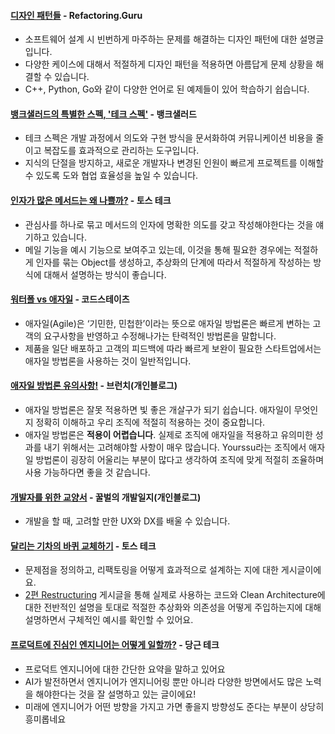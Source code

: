 #### [디자인 패턴들](https://refactoring.guru/ko/design-patterns) - Refactoring.Guru  
  - 소프트웨어 설계 시 빈번하게 마주하는 문제를 해결하는 디자인 패턴에 대한 설명글입니다.
  - 다양한 케이스에 대해서 적절하게 디자인 패턴을 적용하면 아름답게 문제 상황을 해결할 수 있습니다.
  - C++, Python, Go와 같이 다양한 언어로 된 예제들이 있어 학습하기 쉽습니다.

#### [뱅크샐러드의 특별한 스펙, '테크 스펙'](https://blog.banksalad.com/tech/we-work-by-tech-spec/) - 뱅크샐러드 
  - 테크 스펙은 개발 과정에서 의도와 구현 방식을 문서화하여 커뮤니케이션 비용을 줄이고 복잡도를 효과적으로 관리하는 도구입니다.
  - 지식의 단절을 방지하고, 새로운 개발자나 변경된 인원이 빠르게 프로젝트를 이해할 수 있도록 도와 협업 효율성을 높일 수 있습니다.


#### [인자가 많은 메서드는 왜 나쁠까?](https://toss.tech/article/engineering-note-4) - 토스 테크
  - 관심사를 하나로 묶고 메서드의 인자에 명확한 의도를 갖고 작성해야한다는 것을 얘기하고 있습니다.
  - 메일 기능을 예시 기능으로 보여주고 있는데, 이것을 통해 필요한 경우에는 적절하게 인자를 묶는 Object를 생성하고, 추상화의 단계에 따라서 적절하게 작성하는 방식에 대해서 설명하는 방식이 좋습니다.

#### [워터폴 vs 애자일](https://www.codestates.com/blog/content/%EC%95%A0%EC%9E%90%EC%9D%BC-%ED%94%84%EB%A1%9C%EC%A0%9D%ED%8A%B8-%EC%9A%A9%EC%96%B4) - 코드스테이츠
  - 애자일(Agile)은 ‘기민한, 민첩한’이라는 뜻으로 애자일 방법론은 빠르게 변하는 고객의 요구사항을 반영하고 수정해나가는 탄력적인 방법론을 말합니다.
  - 제품을 일단 배포하고 고객의 피드백에 따라 빠르게 보완이 필요한 스타트업에서는 애자일 방법론을 사용하는 것이 일반적입니다. 
  
#### [애자일 방법론 유의사항!](https://brunch.co.kr/@kbhpmp/42) - 브런치(개인블로그)
  - 애자일 방법론은 잘못 적용하면 빛 좋은 개살구가 되기 쉽습니다. 애자일이 무엇인지 정확히 이해하고 우리 조직에 적절히 적용하는 것이 중요합니다.
  - 애자일 방법론은 **적용이 어렵습니다**. 실제로 조직에 애자일을 적용하고 유의미한 성과를 내기 위해서는 고려해야할 사항이 매우 많습니다. Yourssu라는 조직에서 애자일 방법론이 굉장히 어울리는 부분이 많다고 생각하여 조직에 맞게 적절히 조율하며 사용 가능하다면 좋을 것 같습니다.

#### [개발자를 위한 교양서](https://ggulbul.com/qpv5x427gv4nj2kyn3dw) - 꿀벌의 개발일지(개인블로그)
  - 개발을 할 때, 고려할 만한 UX와 DX를 배울 수 있습니다.

#### [달리는 기차의 바퀴 교체하기](https://toss.tech/article/restructuring-planning) - 토스 테크
  - 문제점을 정의하고, 리팩토링을 어떻게 효과적으로 설계하는 지에 대한 게시글이에요.
  - [2편 Restructuring](https://toss.tech/article/25775) 게시글을 통해 실제로 사용하는 코드와 Clean Architecture에 대한 전반적인 설명을 토대로 적절한 추상화와 의존성을 어떻게 주입하는지에 대해 설명하면서 구체적인 예시를 확인할 수 있어요.

#### [프로덕트에 진심인 엔지니어는 어떻게 일할까?](https://about.daangn.com/blog/archive/%EB%8B%B9%EA%B7%BC-%EA%B0%9C%EB%B0%9C%EC%9E%90-%EB%AA%A9%EC%A0%81%EC%A1%B0%EC%A7%81-%ED%94%84%EB%A1%9C%EB%8D%95%ED%8A%B8-%EC%97%94%EC%A7%80%EB%8B%88%EC%96%B4/) - 당근 테크

- 프로덕트 엔지니어에 대한 간단한 요약을 말하고 있어요
- AI가 발전하면서 엔지니어가 엔지니어링 뿐만 아니라 다양한 방면에서도 많은 노력을 해야한다는 것을 잘 설명하고 있는 글이에요!
- 미래에 엔지니어가 어떤 방향을 가지고 가면 좋을지 방향성도 준다는 부분이 상당히 흥미롭네요
